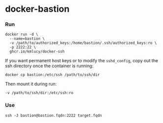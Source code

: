 # docker-bastion

### Run
```
docker run -d \
  --name=bastion \
  -v /path/to/authorized_keys:/home/bastion/.ssh/authorized_keys:ro \
  -p 2222:22 \
  ghcr.io/kmlucy/docker-ssh
```

If you want permanent host keys or to modify the `sshd_config`, copy out the ssh directory once the container is running:
```
docker cp bastion:/etc/ssh /path/to/ssh/dir
```

Then mount it during run:
```
-v /path/to/ssh/dir:/etc/ssh:ro
```

### Use
```
ssh -J bastion@bastion.fqdn:2222 target.fqdn
```

